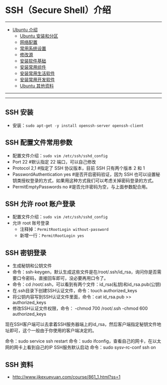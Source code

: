 <h1 id="ubuntu0">SSH（Secure Shell）介绍</h1>

------

*   [Ubuntu 介绍](#linux0)
    *   [Ubuntu 安装和分区](#linux1)
    *   [网络配置](#linux2)
    *   [常用系统设置](#linux3)
    *   [修改源](#linux4)
    *   [安装软件基础](#linux4)
    *   [安装常用组件](#linux4)
    *   [安装常用生活软件](#linux4)
    *   [安装常用开发软件](#linux4)
    *   [Ubuntu 其他资料](#linux4)

------

------------------------------------------------------------------------------------------

<h2 id="ubuntu1">SSH 安装</h2>

- 安装：`sudo apt-get -y install openssh-server openssh-client`

<h2 id="ubuntu1">SSH 配置文件常用参数</h2>

- 配置文件介绍：`sudo vim /etc/ssh/sshd_config`
 - Port 22 #默认指定 22 端口，可以自己修改
 - Protocol 2,1 #指定了 SSH 协议版本，目前 SSH 只有两个版本 2 和 1
 - PasswordAuthentication yes #是否开启密码验证，因为 SSH 也可以设置秘钥类授权登录的方式，如果用这种方式我们可以考虑关掉密码登录的方式。
 - PermitEmptyPasswords no #是否允许密码为空，与上面参数配合用。
 
<h2 id="ubuntu1">SSH 允许 root 账户登录</h2>

- 配置文件介绍：`sudo vim /etc/ssh/sshd_config`
 - 允许 root 账号登录
    - 注释掉：`PermitRootLogin without-password`
    - 新增一行：`PermitRootLogin yes`
    
<h2 id="ubuntu1">SSH 密钥登录</h2>

- 生成秘钥和公钥文件
 - 命令：ssh-keygen，默认生成这些文件是在/root/.ssh/id_rsa，询问你是否需要口令密码，直接回车即可，没必要再用口令了。
 - 命令：cd /root/.ssh，可以看到有两个文件：id_rsa(私钥)和id_rsa.pub(公钥)
 - 在.ssh目录下创建SSH认证文件，命令：touch authorized_keys
 - 将公钥内容写到SSH认证文件里面，命令：cat id_rsa.pub >> authorized_keys
 - 修改SSH认证文件权限，命令：
   -chmod 700 /root/.ssh
   -chmod 600 authorized_keys

现在SSH客户端可以去拿着SSH服务器端上的id_rsa，然后客户端指定秘钥文件地址即可，这个一般由于你使用的客户端决定的。

命令：sudo service ssh restart
命令：sudo ifconfig，查看自己的网卡，在以太网的网卡上看到自己的IP
SSH服务默认启动
命令：sudo sysv-rc-conf ssh on


<h2 id="ubuntu1">SSH 资料</h2>

- http://www.jikexueyuan.com/course/861_1.html?ss=1 
 

